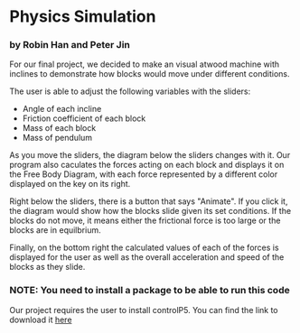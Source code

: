 # Physics Simulation
### by Robin Han and Peter Jin

For our final project, we decided to make an visual atwood machine with inclines to demonstrate how blocks would move under different conditions. 

The user is able to adjust the following variables with the sliders:
- Angle of each incline
- Friction coefficient of each block
- Mass of each block
- Mass of pendulum

As you move the sliders, the diagram below the sliders changes with it. Our program also caculates the forces acting on each block and displays it on the Free Body Diagram, with each force represented by a different color displayed on the key on its right. 

Right below the sliders, there is a button that says "Animate". If you click it, the diagram would show how the blocks slide given its set conditions. If the blocks do not move, it means either the frictional force is too large or the blocks are in equilbrium. 

Finally, on the bottom right the calculated values of each of the forces is displayed for the user as well as the overall acceleration and speed of the blocks as they slide. 

### NOTE: You need to install a package to be able to run this code
Our project requires the user to install controlP5. You can find the link to download it [here](http://www.sojamo.de/libraries/controlP5/#installation)
